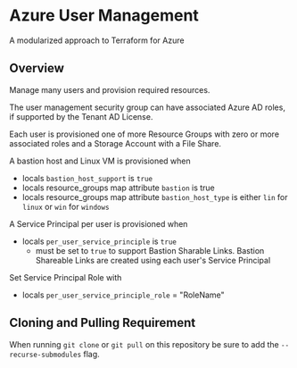 # Azure User Management

A modularized approach to Terraform for Azure

## Overview

Manage many users and provision required resources.

The user management security group can have associated Azure AD roles, if supported by the Tenant AD License.

Each user is provisioned one of more Resource Groups with zero or more associated roles and a Storage Account with a File Share.

A bastion host and Linux VM is provisioned when

- locals `bastion_host_support` is `true`
- locals resource_groups map attribute `bastion` is true
- locals resource_groups map attribute `bastion_host_type` is either `lin` for `linux` or `win` for `windows`

A Service Principal per user is provisioned when

- locals `per_user_service_principle` is `true`
  - must be set to `true` to support Bastion Sharable Links. Bastion Shareable Links are created using each user's Service Principal

Set Service Principal Role with

- locals `per_user_service_principle_role` = "RoleName"

## Cloning and Pulling Requirement

When running `git clone` or `git pull` on this repository be sure to add the `--recurse-submodules` flag.
